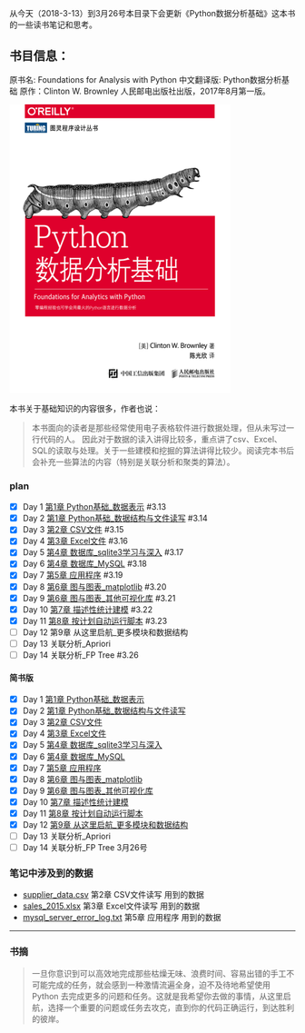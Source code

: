 从今天（2018-3-13）到3月26号本目录下会更新《Python数据分析基础》这本书的一些读书笔记和思考。
## 书目信息：

原书名: Foundations for Analysis with Python
中文翻译版: Python数据分析基础
原作：Clinton W. Brownley
人民邮电出版社出版，2017年8月第一版。

![image](./dsIpynbPic/foundationsForAnalyWithPyBookCover.png)

本书关于基础知识的内容很多，作者也说：
> 本书面向的读者是那些经常使用电子表格软件进行数据处理，但从未写过一行代码的人。
因此对于数据的读入讲得比较多，重点讲了csv、Excel、SQL的读取与处理。关于一些建模和挖掘的算法讲得比较少。阅读完本书后会补充一些算法的内容（特别是关联分析和聚类的算法）。

### plan

- [x] Day 1 [第1章 Python基础_数据表示](./chpOnePyFoundation.ipynb)   #3.13
- [x] Day 2 [第1章 Python基础_数据结构与文件读写](https://github.com/QLWeilcf/cunyu/blob/master/chpOneDataContainer.ipynb)   #3.14
- [x] Day 3 [第2章 CSV文件](./chpTwoRWcsvData.ipynb)   #3.15
- [x] Day 4 [第3章 Excel文件](./chpThreeRWExcel.ipynb)   #3.16
- [x] Day 5 [第4章 数据库_sqlite3学习与深入](./chpFourDBsqlite.ipynb)   #3.17
- [x] Day 6 [第4章 数据库_MySQL](./chpFourdbMySQL.ipynb)  #3.18
- [x] Day 7 [第5章 应用程序](./chpFiveSmallApplct.ipynb)  #3.19
- [x] Day 8 [第6章 图与图表_matplotlib](./chpSixChartsPlot.ipynb)  #3.20
- [x] Day 9 [第6章 图与图表_其他可视化库](./chpSixChartsVis.ipynb)   #3.21
- [x] Day 10 [第7章 描述性统计建模](./chpSevenDescStat.ipynb)   #3.22
- [x] Day 11 [第8章 按计划自动运行脚本](./chpEightAutoScripts.ipynb)   #3.23
- [ ] Day 12 第9章 从这里启航_更多模块和数据结构
- [ ] Day 13 关联分析_Apriori
- [ ] Day 14 关联分析_FP Tree  #3.26

#### 简书版

- [x] Day 1 [第1章 Python基础_数据表示](https://www.jianshu.com/p/00f763de8752)
- [x] Day 2 [第1章 Python基础_数据结构与文件读写](https://www.jianshu.com/p/d357d0e87a41)
- [x] Day 3 [第2章 CSV文件](https://www.jianshu.com/p/78f13ad85859)
- [x] Day 4 [第3章 Excel文件](https://www.jianshu.com/p/49f30e298d99)
- [x] Day 5 [第4章 数据库_sqlite3学习与深入](https://www.jianshu.com/p/57f36c5a4b3a)
- [x] Day 6 [第4章 数据库_MySQL](https://www.jianshu.com/p/6d45437eba3c)  
- [x] Day 7 [第5章 应用程序](https://www.jianshu.com/p/825a658cd263)
- [x] Day 8 [第6章 图与图表_matplotlib](https://www.jianshu.com/p/cd3a13e0d302)
- [x] Day 9 [第6章 图与图表_其他可视化库](https://www.jianshu.com/p/d7ad5434f5a2)
- [x] Day 10 [第7章 描述性统计建模](https://www.jianshu.com/p/73d81407587c)
- [x] Day 11 [第8章 按计划自动运行脚本](https://www.jianshu.com/p/ea5cd671b662)
- [x] Day 12 [第9章 从这里启航_更多模块和数据结构](https://www.jianshu.com/p/28856f16d428)
- [ ] Day 13 关联分析_Apriori
- [ ] Day 14 关联分析_FP Tree  3月26号

### 笔记中涉及到的数据
- [supplier_data.csv](./supplier_data.csv) 第2章 CSV文件读写 用到的数据
- [sales_2015.xlsx](./sales_2015.xlsx)  第3章 Excel文件读写 用到的数据
- [mysql_server_error_log.txt](https://github.com/cbrownley/foundations-for-analytics-with-python/blob/master/applications/mysql_server_error_log.txt) 第5章 应用程序 用到的数据


---
### 书摘

> 一旦你意识到可以高效地完成那些枯燥无味、浪费时间、容易出错的手工不可能完成的任务，就会感到一种激情流遍全身，迫不及待地希望使用 Python 去完成更多的问题和任务。这就是我希望你去做的事情，从这里启航，选择一个重要的问题或任务去攻克，直到你的代码正确运行，到达胜利的彼岸。
